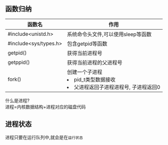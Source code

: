 
## 函数归纳
|函数名|作用|
|---|---|
|#include<unistd.h>|系统命令头文件,可以使用sleep等函数|
|#include<sys/types.h>|包含getpid等函数|
|getpid()|获得当前进程号|
|getppid()|获得当前进程的父进程号|
|fork()|创建一个子进程<li>pid_t类型数据接收<li>父进程返回子进程进程号, 子进程返回0|

什么是进程?\
进程=内核数据结构+进程对应的磁盘代码

## 进程状态
进程只要在运行队列中,就会是在`运行状态`